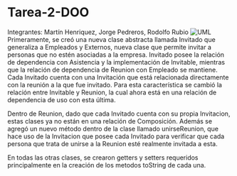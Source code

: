# Tarea-2-DOO
Integrantes: Martín Henriquez, Jorge Pedreros, Rodolfo Rubio
![UML](https://github.com/user-attachments/assets/fb6ceebd-6d81-409a-aaa9-b09490f43e6b)
Primeramente, se creó una nueva clase abstracta llamada Invitado que generaliza a Empleados y Externos, nueva clase que permite invitar a personas que no estén asociadas a la empresa. Invitado posee la relación de dependencia con Asistencia y la implementación de Invitable, mientras que la relación de dependencia de Reunion con Empleado se mantiene. Cada Invitado cuenta con una Invitación que está relacionada directamente con la reunión a la que fue invitado. Para esta característica se cambió la relación entre Invitable y Reunion, la cual ahora está en una relación de dependencia de uso con esta última.

Dentro de Reunion, dado que cada Invitado cuenta con su propia Invitacion, estas clases ya no están en una relación de Composición. Además se agregó un nuevo método dentro de la clase llamado unirseReunion, que hace uso de la Invitacion que posee cada Invitado para verificar que cada persona que trata de unirse a la Reunion esté realmente invitada a esta. 


En todas las otras clases, se crearon getters y setters requeridos principalmente en la creación de los metodos toString de cada una.
